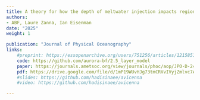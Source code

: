 ```yaml
---
title: A theory for how the depth of meltwater injection impacts regional sea level evolution
authors: 
- ABF, Laure Zanna, Ian Eisenman
date: "2025"
weight: 1

publication: "Journal of Physical Oceanography"
links:
    #preprint: https://essopenarchive.org/users/751256/articles/1215851-an-analytical-theory-for-the-sensitivity-of-regional-sea-level-adjustment-to-the-depth-of-antarctic-meltwater-fluxes
    code: https://github.com/aurora-bf/2.5_layer_model
    paper: https://journals.ametsoc.org/view/journals/phoc/aop/JPO-D-24-0153.1/JPO-D-24-0153.1.xml
    pdf: https://drive.google.com/file/d/1mP19WUvHJg73tmCRVvIVyjZmlvc7A5fF/view?usp=sharing
    #slides: https://github.com/hadisinaee/avicenna
    #video: https://github.com/hadisinaee/avicenna

---
```

